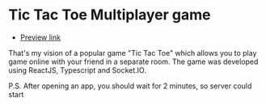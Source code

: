 # Tic Tac Toe Multiplayer game

- [Preview link](https://alexanderkolomiiets.github.io/Tic-Tac-Toe-Multiplayer/)

That's my vision of a popular game "Tic Tac Toe" which allows you to play game online with your friend in a separate room. The game was developed using ReactJS, Typescript and Socket.IO.

P.S. After opening an app, you should wait for 2 minutes, so server could start
